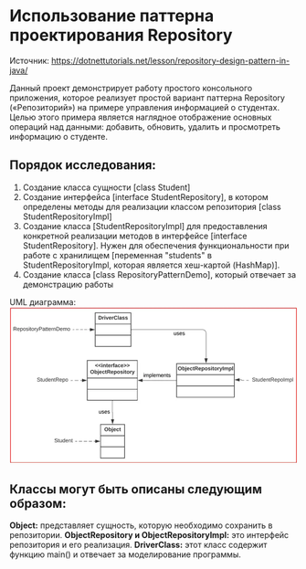# Использование паттерна проектирования Repository

Источник: https://dotnettutorials.net/lesson/repository-design-pattern-in-java/

Данный проект демонстрирует работу простого консольного приложения, которое реализует простой вариант паттерна Repository
(«Репозиторий») на примере управления информацией о студентах. Целью этого примера является наглядное отображение
основных операций над данными: добавить, обновить, удалить и просмотреть информацию о студенте.

## Порядок исследования:
1. Создание класса сущности [class Student]
2. Создание интерфейса [interface StudentRepository], в котором определены методы для реализации классом репозитория
[class StudentRepositoryImpl]
3. Создание класса [StudentRepositoryImpl] для предоставления конкретной реализации методов в интерфейсе
[interface StudentRepository]. Нужен для обеспечения функциональности при работе с хранилищем [переменная "students" в 
StudentRepositoryImpl, которая является хеш-картой (HashMap)].
4. Создание класса [class RepositoryPatternDemo], который отвечает за демонстрацию работы

UML диаграмма:
![img.png](img.png)

## Классы могут быть описаны следующим образом:

**Object:** представляет сущность, которую необходимо сохранить в репозитории.
**ObjectRepository и ObjectRepositoryImpl:** это интерфейс репозитория и его реализация.
**DriverClass:** этот класс содержит функцию main() и отвечает за моделирование программы.